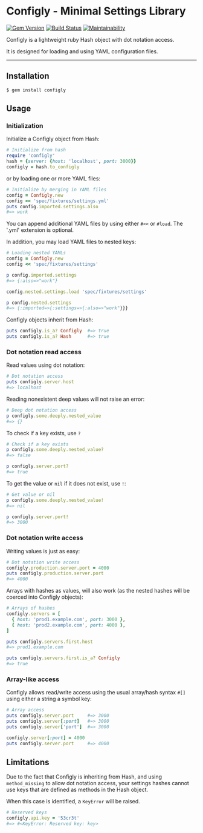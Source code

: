 Configly - Minimal Settings Library
==================================================

[![Gem Version](https://badge.fury.io/rb/configly.svg)](https://badge.fury.io/rb/configly)
[![Build Status](https://github.com/DannyBen/configly/workflows/Test/badge.svg)](https://github.com/DannyBen/configly/actions?query=workflow%3ATest)
[![Maintainability](https://api.codeclimate.com/v1/badges/a8c4977315f307979f30/maintainability)](https://codeclimate.com/github/DannyBen/configly/maintainability)

Configly is a lightweight ruby Hash object with dot notation access.

It is designed for loading and using YAML configuration files.

---

Installation
--------------------------------------------------

    $ gem install configly


Usage
--------------------------------------------------

### Initialization

Initialize a Configly object from Hash:

```ruby
# Initialize from hash
require 'configly'
hash = {server: {host: 'localhost', port: 3000}}
configly = hash.to_configly
```

or by loading one or more YAML files:

```ruby
# Initialize by merging in YAML files
config = Configly.new
config << 'spec/fixtures/settings.yml'
puts config.imported.settings.also
#=> work
```

You can append additional YAML files by using either `#<<` or `#load`. 
The '.yml' extension is optional.

In addition, you may load YAML files to nested keys:

```ruby
# Loading nested YAMLs
config = Configly.new
config << 'spec/fixtures/settings'

p config.imported.settings
#=> {:also=>"work"}

config.nested.settings.load 'spec/fixtures/settings'

p config.nested.settings
#=> {:imported=>{:settings=>{:also=>"work"}}}
```

Configly objects inherit from Hash:

```ruby
puts configly.is_a? Configly  #=> true
puts configly.is_a? Hash      #=> true
```

### Dot notation read access

Read values using dot notation:

```ruby
# Dot notation access
puts configly.server.host
#=> localhost
```

Reading nonexistent deep values will not raise an error:

```ruby
# Deep dot notation access
p configly.some.deeply.nested_value
#=> {}
```

To check if a key exists, use `?`

```ruby
# Check if a key exists
p configly.some.deeply.nested_value?
#=> false

p configly.server.port?
#=> true
```

To get the value or `nil` if it does not exist, use `!`:


```ruby
# Get value or nil
p configly.some.deeply.nested_value!
#=> nil

p configly.server.port!
#=> 3000
```


### Dot notation write access

Writing values is just as easy:

```ruby
# Dot notation write access
configly.production.server.port = 4000
puts configly.production.server.port
#=> 4000
```

Arrays with hashes as values, will also work (as the nested hashes will be
coerced into Configly objects):

```ruby
# Arrays of hashes
configly.servers = [
  { host: 'prod1.example.com', port: 3000 },
  { host: 'prod2.example.com', port: 4000 },
]

puts configly.servers.first.host
#=> prod1.example.com

puts configly.servers.first.is_a? Configly
#=> true
```

### Array-like access

Configly allows read/write access using the usual array/hash syntax `#[]` using
either a string a symbol key:

```ruby
# Array access
puts configly.server.port     #=> 3000
puts configly.server[:port]   #=> 3000
puts configly.server['port']  #=> 3000

configly.server[:port] = 4000
puts configly.server.port     #=> 4000
```


Limitations
--------------------------------------------------

Due to the fact that Configly is inheriting from Hash, and using 
`method_missing` to allow dot notation access, your settings hashes cannot
use keys that are defined as methods in the Hash object. 

When this case is identified, a `KeyError` will be raised.

```ruby
# Reserved keys
configly.api.key = '53cr3t'
#=> #<KeyError: Reserved key: key>
```

